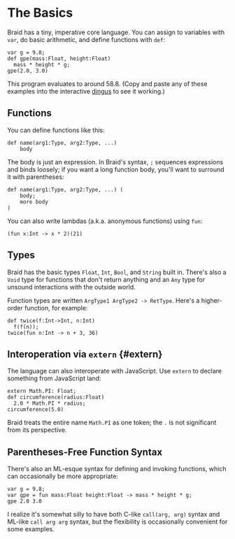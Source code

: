 # The Basics

Braid has a tiny, imperative core language. You can assign to variables with `var`, do basic arithmetic, and define functions with `def`:

    var g = 9.8;
    def gpe(mass:Float, height:Float)
      mass * height * g;
    gpe(2.0, 3.0)

This program evaluates to around 58.8. (Copy and paste any of these examples into the interactive [dingus][] to see it working.)

[dingus]: ../dingus

## Functions

You can define functions like this:

    def name(arg1:Type, arg2:Type, ...)
        body

The body is just an expression. In Braid's syntax, `;` sequences expressions and binds loosely; if you want a long function body, you'll want to surround it with parentheses:

    def name(arg1:Type, arg2:Type, ...) (
        body;
        more body
    )

You can also write lambdas (a.k.a. anonymous functions) using `fun`:

    (fun x:Int -> x * 2)(21)

## Types

Braid has the basic types `Float`, `Int`, `Bool`, and `String` built in. There's also a `Void` type for functions that don't return anything and an `Any` type for unsound interactions with the outside world.

Function types are written `ArgType1 ArgType2 -> RetType`. Here's a higher-order function, for example:

    def twice(f:Int->Int, n:Int)
      f(f(n));
    twice(fun n:Int -> n + 3, 36)

## Interoperation via `extern` {#extern}

The language can also interoperate with JavaScript. Use `extern` to declare something from JavaScript land:

    extern Math.PI: Float;
    def circumference(radius:Float)
      2.0 * Math.PI * radius;
    circumference(5.0)

Braid treats the entire name `Math.PI` as one token; the `.` is not significant from its perspective.

## Parentheses-Free Function Syntax

There's also an ML-esque syntax for defining and invoking functions, which can occasionally be more appropriate:

    var g = 9.8;
    var gpe = fun mass:Float height:Float -> mass * height * g;
    gpe 2.0 3.0

I realize it's somewhat silly to have both C-like `call(arg, arg)` syntax and ML-like `call arg arg` syntax, but the flexibility is occasionally convenient for some examples.
